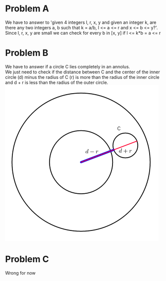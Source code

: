# Problem A
We have to answer to 'given 4 integers l, r, x, y and given an integer k, are there any two integers a, b such that k = a/b, l <= a <= r and x <= b <= y?'.  
Since l, r, x, y are small we can check for every b in [x, y] if l <= k*b = a <= r
# Problem B
We have to answer if a circle C lies completely in an annolus.  
We just need to check if the distance between C and the center of the inner circle (d) minus the radius of C (r) is more than the radius of the inner circle and d + r is less than the radius of the outer circle.  
![two concentric circles and C, d+r in red, d-r in blue](b.png)
# Problem C
Wrong for now